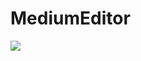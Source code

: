# MediumEditor


![](http://f.cl.ly/items/0K1x462u3W1E0r1d3r2w/Screen%20Shot%202013-02-12%20at%202.14.38%20AM.png)
